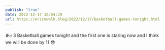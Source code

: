 ```yaml
---
publish: "true"
date: 2022-12-17 16:54:29
url: https://ericmwalk.blog/2022/12/17/basketball-games-tonight.html
---
```

<p>⛹️‍♂️ 3 Basketball games tonight and the first one is staring now and I think we will be done by 11 😳</p>
